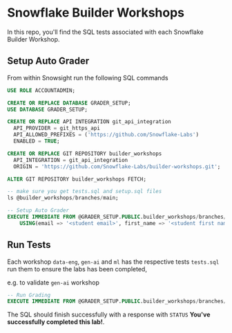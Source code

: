 # Snowflake Builder Workshops

In this repo, you'll find the SQL tests associated with each Snowflake Builder Workshop.

## Setup Auto Grader

From within Snowsight run the following SQL commands

```sql
USE ROLE ACCOUNTADMIN;

CREATE OR REPLACE DATABASE GRADER_SETUP;
USE DATABASE GRADER_SETUP;

CREATE OR REPLACE API INTEGRATION git_api_integration
  API_PROVIDER = git_https_api
  API_ALLOWED_PREFIXES = ('https://github.com/Snowflake-Labs')
  ENABLED = TRUE;

CREATE OR REPLACE GIT REPOSITORY builder_workshops
  API_INTEGRATION = git_api_integration
  ORIGIN = 'https://github.com/Snowflake-Labs/builder-workshops.git';

ALTER GIT REPOSITORY builder_workshops FETCH;

-- make sure you get tests.sql and setup.sql files
ls @builder_workshops/branches/main;

-- Setup Auto Grader
EXECUTE IMMEDIATE FROM @GRADER_SETUP.PUBLIC.builder_workshops/branches/main/auto-grader/setup.sql
    USING(email => '<student email>', first_name => '<student first name>', middle_name => '' ,last_name => '<student last name>');
```

## Run Tests

Each workshop `data-eng`, `gen-ai` and `ml` has the respective tests `tests.sql` run them to ensure the labs has been completed,

e.g. to validate `gen-ai` workshop

```sql
-- Run Grading
EXECUTE IMMEDIATE FROM @GRADER_SETUP.PUBLIC.builder_workshops/branches/main/gen-ai/tests.sql;
```

The SQL should finish successfully with a response with `STATUS` **You've successfully completed this lab!**.
